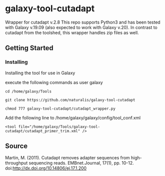 # galaxy-tool-cutadapt
Wrapper for cutadapt v.2.8 This repo supports Python3 and has been tested with Galaxy v.19.09 (also expected to work with Galaxy v.20). In contrast to cutadapt from the toolshed, this wrapper handles zip files as well.

## Getting Started
### Installing
Installing the tool for use in Galaxy

execute the following commands as user galaxy
```
cd /home/galaxy/Tools
```
```
git clone https://github.com/naturalis/galaxy-tool-cutadapt
```
```
chmod 777 galaxy-tool-cutadapt/cutadapt_wrapper.py
```
Add the following line to /home/galaxy/galaxy/config/tool_conf.xml
```
<tool file="/home/galaxy/Tools/galaxy-tool-cutadapt/cutadapt_primer_trim.xml" />
```
## Source

Martin, M. (2011). Cutadapt removes adapter sequences from high-throughput sequencing reads. EMBnet.Journal, 17(1), pp. 10-12. doi:http://dx.doi.org/10.14806/ej.17.1.200

